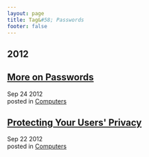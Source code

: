 ```yaml
---
layout: page
title: Tag&#58; Passwords
footer: false
---
```


<div id="blog-archives" class="category">
<h2>2012</h2>

<article>
<h1><a href="/2012/09/24/more-on-passwords/index.html">More on Passwords</a></h1>
<time datetime="2012-09-24T00:00:00-06:00" pubdate><span class='month'>Sep</span> <span class='day'>24</span> <span class='year'>2012</span></time>
<footer>
<span class="categories">posted in 
<a href='/categories/computers/'>Computers</a></span>
</footer>
</article>

<article>
<h1><a href="/2012/09/22/protecting-your-users-privacy/index.html">Protecting Your Users' Privacy</a></h1>
<time datetime="2012-09-22T00:00:00-06:00" pubdate><span class='month'>Sep</span> <span class='day'>22</span> <span class='year'>2012</span></time>
<footer>
<span class="categories">posted in 
<a href='/categories/computers/'>Computers</a></span>
</footer>
</article>
</div>
